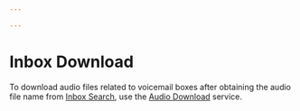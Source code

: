 ```yaml
---

---
```

# Inbox Download

To download audio files related to voicemail boxes after obtaining the audio file name from [Inbox Search](/developers/SimotelAPI/v4/voicemail/inbox_search/), use the [Audio Download](/developers/SimotelAPI/v4/report/audio_download/) service.